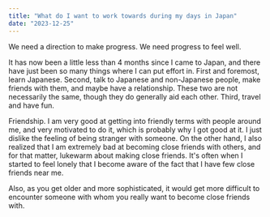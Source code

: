 ```yaml
---
title: "What do I want to work towards during my days in Japan"
date: "2023-12-25"
---
```


We need a direction to make progress. We need progress to feel well.

It has now been a little less than 4 months since I came to Japan, and there have just been so many things where I can put effort in. First and foremost, learn Japanese. Second, talk to Japanese and non-Japanese people, make friends with them, and maybe have a relationship. These two are not necessarily the same, though they do generally aid each other. Third, travel and have fun.

Friendship. I am very good at getting into friendly terms with people around me, and very motivated to do it, which is probably why I got good at it. I just dislike the feeling of being stranger with someone. On the other hand, I also realized that I am extremely bad at becoming close friends with others, and for that matter, lukewarm about making close friends. It's often when I started to feel lonely that I become aware of the fact that I have few close friends near me.

Also, as you get older and more sophisticated, it would get more difficult to encounter someone with whom you really want to become close friends with.
